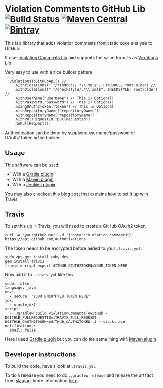 # Violation Comments to GitHub Lib [![Build Status](https://travis-ci.org/tomasbjerre/violation-comments-to-github-lib.svg?branch=master)](https://travis-ci.org/tomasbjerre/violation-comments-to-github-lib) [![Maven Central](https://maven-badges.herokuapp.com/maven-central/se.bjurr.violations/violation-comments-to-github-lib/badge.svg)](https://maven-badges.herokuapp.com/maven-central/se.bjurr.violations/violation-comments-to-github-lib) [ ![Bintray](https://api.bintray.com/packages/tomasbjerre/tomasbjerre/se.bjurr.violations%3Aviolation-comments-to-github-lib/images/download.svg) ](https://bintray.com/tomasbjerre/tomasbjerre/se.bjurr.violations%3Aviolation-comments-to-github-lib/_latestVersion)

This is a library that adds violation comments from static code analysis to GitHub.

It uses [Violation Comments Lib](https://github.com/tomasbjerre/violation-comments-lib) and supports the same formats as [Violations Lib](https://github.com/tomasbjerre/violations-lib).
 
Very easy to use with a nice builder pattern
```
  violationsToGitHubApi() //
    .withViolations(".*/findbugs/.*\\.xml$", FINDBUGS, rootFolder) //
    .withViolations(".*/checkstyle/.*\\.xml$", CHECKSTYLE, rootFolder) //
    .withUsername("username") // This is Optional!
    .withPassword("password") // This is Optional!
    .usingOAuth2Token("token") // This is Optional!
    .withRepositoryOwner("repositoryOwner")
    .withRepositoryName("repositoryName")
    .withPullRequestId("pullRequestId")
    .toPullRequest();
```

Authentication can be done by supplying username/password or OAuth2Token in the builder. 

## Usage
This software can be used:
 * With a [Gradle plugin](https://github.com/tomasbjerre/violation-comments-to-github-gradle-plugin).
 * With a [Maven plugin](https://github.com/tomasbjerre/violation-comments-to-github-maven-plugin).
 * With a [Jenkins plugin](https://github.com/tomasbjerre/violation-comments-to-github-jenkins-plugin).

You may also checkout [this blog post](http://bjurr.se/static-code-analysis-with-github/) that explains how to set it up with Travis.

## Travis
To set this up in Travis, you will need to create a GitHub OAuth2 token.
```
curl -u 'yourgithubuser' -d '{"note":"Violation comments"}' https://api.github.com/authorizations
```

The token needs to be encrypted before added to your `.travis.yml`.
```
sudo apt-get install ruby-dev
gem install travis
travis encrypt export GITHUB_OAUTH2TOKEN=YOUR TOKEN HERE
```

Now add it to `.travis.yml` like this.
```
sudo: false  
language: java  
env:  
  - secure: "YOUR ENCRYPTED TOKEN HERE"
jdk:  
  - oraclejdk7
script:  
  - ./gradlew build violationCommentsToGitHub -DGITHUB_PULLREQUESTID=$TRAVIS_PULL_REQUEST -DGITHUB_OAUTH2TOKEN=$GITHUB_OAUTH2TOKEN -i --stacktrace
notifications:  
  email: false
```

Here I used [Gradle plugin](https://github.com/tomasbjerre/violation-comments-to-github-gradle-plugin) but you can do the same thing with [Maven plugin](https://github.com/tomasbjerre/violation-comments-to-github-maven-plugin).


## Developer instructions

To build the code, have a look at `.travis.yml`.

To do a release you need to do `./gradlew release` and release the artifact from [staging](https://oss.sonatype.org/#stagingRepositories). More information [here](http://central.sonatype.org/pages/releasing-the-deployment.html).
